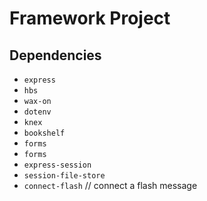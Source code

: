 # Framework Project

## Dependencies
* `express`
* `hbs`
* `wax-on`
* `dotenv`
* `knex`
* `bookshelf`
* `forms`
* `forms`
* `express-session`
* `session-file-store`
* `connect-flash`  // connect a flash message
